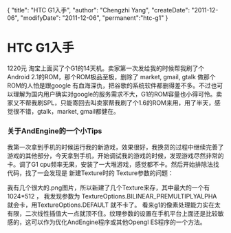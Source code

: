 {
    "title": "HTC G1入手",
    "author": "Chengzhi Yang",
    "createDate": "2011-12-06",
    "modifyDate": "2011-12-06",
    "permanent":"htc-g1"
}

# HTC G1入手

1220元 淘宝上面买了个G1的14天机。卖家第一次发给我的时候帮我刷了个Android 2.1的ROM，那个ROM极品至极，删除了 market, gmail, gtalk 做那个ROM的人怕是跟google 有血海深仇，把谷歌的系统软件都删得差不多。不过也可以理解为国内用户确实对google的服务需求不大，G1的ROM容量也小得可怜。卖家又不帮我刷SPL，只能寄回去叫卖家帮我刷了个1.6的ROM来用，用了半天，感觉很不错，gtalk，market, gmail都健在。

### 关于AndEngine的一个小Tips

我第一次拿到手机的时候运行我的新游戏，效果很好，我换货的过程中继续完善了游戏的其他部分，今天拿到手机，开始调试我的游戏的时候，发现游戏尽然非常的卡。调了G1 cpu频率无果，安装了一大堆游戏，感觉都不卡。然后开始排除法找代码，找了一会发现是 新建Texture时的 Texture参数的问题：

我有几个很大的.png图片，所以新建了几个Texture来存，其中最大的一个有 1024*512 ， 我发现参数为 TextureOptions.BILINEAR_PREMULTIPLYALPHA 就会卡，用TextureOptions.DEFAULT 就不卡了。 看来g1的像素处理能力实在太有限，二次线性插值大一点就顶不住。纹理参数的设置在手机平台上面还是比较敏感的，这可以作为优化AndEngine程序或其他Opengl ES程序的一个方法。
